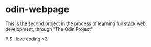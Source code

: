 # odin-webpage

This is the second project in the process of learning full stack web development, through "The Odin Project"

P.S I love coding <3